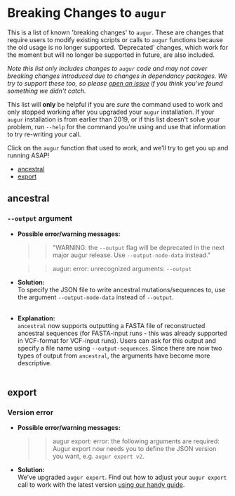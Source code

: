 # Breaking Changes to `augur`

This is a list of known 'breaking changes' to `augur`. These are changes that require users to modify existing scripts or calls to `augur` functions because the old usage is no longer supported. 'Deprecated' changes, which work for the moment but will no longer be supported in future, are also included.

_Note this list only includes changes to `augur` code and may not cover breaking changes introduced due to changes in dependancy packages. We try to support these too, so please [open an issue](https://github.com/nextstrain/augur/issues/new) if you think you've found something we didn't catch._

This list will **only** be helpful if you are _sure_ the command used to work and only stopped working after you upgraded your `augur` installation. If your `augur` installation is from earlier than 2019, or if this list doesn't solve your problem, run `--help` for the command you're using and use that information to try re-writing your call.

Click on the `augur` function that used to work, and we'll try to get you up and running ASAP!

* [ancestral](#ancestral)
* [export](#export)

## ancestral

### `--output` argument

* **Possible error/warning messages:**<br>
  > > "WARNING: the `--output` flag will be deprecated in the next major augur release. Use `--output-node-data` instead."

  > > augur: error: unrecognized arguments: `--output`

* **Solution:**<br>
  To specify the JSON file to write ancestral mutations/sequences to, use the argument `--output-node-data` instead of `--output`.<br><br>

* **Explanation:**<br>
  `ancestral` now supports outputting a FASTA file of reconstructed ancestral sequences (for FASTA-input runs - this was already supported in VCF-format for VCF-input runs). Users can ask for this output and specify a file name using `--output-sequences`. Since there are now two types of output from `ancestral`, the arguments have become more descriptive.<br><br>


## export

### Version error

* **Possible error/warning messages:**<br>
  > > augur export: error: the following arguments are required: Augur export now needs you to define the JSON version you want, e.g. `augur export v2`.

* **Solution:**<br>
  We've upgraded `augur export`. Find out how to adjust your `augur export` call to work with the latest version [using our handy guide](migrating-v5-v6.md).
